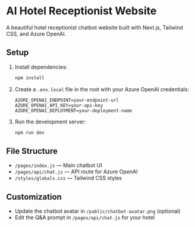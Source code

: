 # AI Hotel Receptionist Website

A beautiful hotel receptionist chatbot website built with Next.js, Tailwind CSS, and Azure OpenAI.

## Setup

1. Install dependencies:
   ```bash
   npm install
   ```
2. Create a `.env.local` file in the root with your Azure OpenAI credentials:
   ```env
   AZURE_OPENAI_ENDPOINT=your-endpoint-url
   AZURE_OPENAI_API_KEY=your-api-key
   AZURE_OPENAI_DEPLOYMENT=your-deployment-name
   ```
3. Run the development server:
   ```bash
   npm run dev
   ```

## File Structure
- `/pages/index.js` — Main chatbot UI
- `/pages/api/chat.js` — API route for Azure OpenAI
- `/styles/globals.css` — Tailwind CSS styles

## Customization
- Update the chatbot avatar in `/public/chatbot-avatar.png` (optional)
- Edit the Q&A prompt in `/pages/api/chat.js` for your hotel

